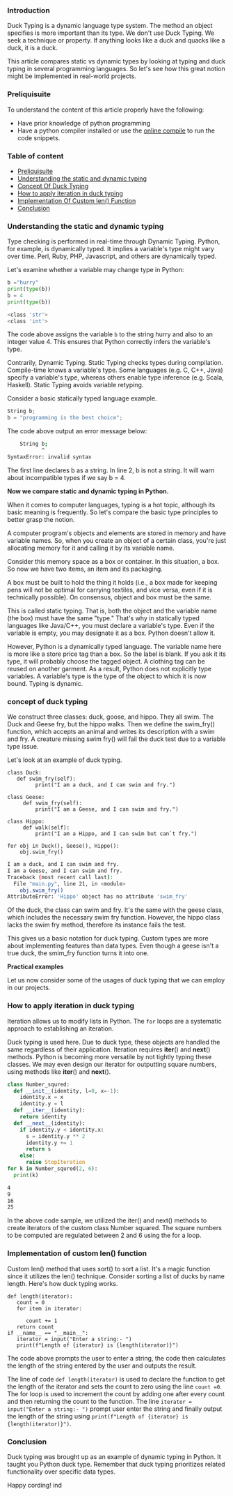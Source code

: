 ### Introduction 
Duck Typing is a dynamic language type system. The method an object specifies is more important than its type. We don't use Duck Typing. We seek a technique or property. If anything looks like a duck and quacks like a duck, it is a duck.

This article compares static vs dynamic types by looking at typing and duck typing in several programming languages. So let's see how this great notion might be implemented in real-world projects.

### Preliquisuite
To understand the content of this article properly have the following:
- Have prior knowledge of python programming
- Have a python compiler installed or use the [online compile](https://www.onlinegdb.com/online_python_compiler) to run the code snippets.

### Table of content
- [Preliquisuite](#preliquisuite)
- [Understanding the static and dynamic typing](#Understanding-the-static-and-dynamic-typing)
- [Concept Of Duck Typing](#concept-of-duck-typing)
- [How to apply iteration in duck typing ](#how-to-apply-iteration-in-duck-typing )
- [Implementation Of Custom len() Function](#implementation-of-custom-len()-function)
- [Conclusion](#conclusion)

### Understanding the static and dynamic typing
Type checking is performed in real-time through Dynamic Typing. Python, for example, is dynamically typed. It implies a variable's type might vary over time. Perl, Ruby, PHP, Javascript, and others are dynamically typed.

Let's examine whether a variable may change type in Python:

```py
b ="hurry"
print(type(b))
b = 4
print(type(b))
```

```bash
<class 'str'>
<class 'int'> 
```

The code above assigns the variable `b`  to the string hurry and also to an integer value 4. This ensures that Python correctly infers the variable's type.

Contrarily, Dynamic Typing. Static Typing checks types during compilation. Compile-time knows a variable's type. Some languages (e.g. C, C++, Java) specify a variable's type, whereas others enable type inference (e.g. Scala, Haskell). Static Typing avoids variable retyping.

Consider a basic statically typed language example.

```py
String b;
b = "programming is the best choice";
```

The code above output an error message below:

```bash   File "main.py", line 8
    String b;
           ^
SyntaxError: invalid syntax
```

The first line declares b as a string. In line 2, b is not a string. It will warn about incompatible types if we say b = 4.

**Now we compare static and dynamic typing in Python.**

When it comes to computer languages, typing is a hot topic, although its basic meaning is frequently. So let's compare the basic type principles to better grasp the notion.

A computer program's objects and elements are stored in memory and have variable names. So, when you create an object of a certain class, you're just allocating memory for it and calling it by its variable name.

Consider this memory space as a box or container. In this situation, a box. So now we have two items, an item and its packaging.

A box must be built to hold the thing it holds (i.e., a box made for keeping pens will not be optimal for carrying textiles, and vice versa, even if it is technically possible). On consensus, object and box must be the same.

This is called static typing. That is, both the object and the variable name (the box) must have the same "type." That's why in statically typed languages like Java/C++, you must declare a variable's type. Even if the variable is empty, you may designate it as a box. Python doesn't allow it.

However, Python is a dynamically typed language. The variable name here is more like a store price tag than a box. So the label is blank. If you ask it its type, it will probably choose the tagged object. A clothing tag can be reused on another garment. As a result, Python does not explicitly type variables. A variable's type is the type of the object to which it is now bound. Typing is dynamic.


### concept of duck typing
We construct three classes: duck, goose, and hippo. They all swim. The Duck and Geese fry, but the hippo walks. Then we define the swim_fry() function, which accepts an animal and writes its description with a swim and fry. A creature missing swim fry() will fail the duck test due to a variable type issue.

Let's look at an example of duck typing.

```Py
class Duck:  
   def swim_fry(self):  
         print("I am a duck, and I can swim and fry.")  
   
class Geese:  
     def swim_fry(self):  
         print("I am a Geese, and I can swim and fry.")  
   
class Hippo:  
     def walk(self):  
         print("I am a Hippo, and I can swim but can`t fry.")  
   
for obj in Duck(), Geese(), Hippo():
    obj.swim_fry()
``` 

```bash
I am a duck, and I can swim and fry.
I am a Geese, and I can swim and fry.
Traceback (most recent call last):
  File "main.py", line 21, in <module>
    obj.swim_fry()
AttributeError: 'Hippo' object has no attribute 'swim_fry'
```

Of the duck, the class can swim and fry. It's the same with the geese class, which includes the necessary swim fry function. However, the hippo class lacks the swim fry method, therefore its instance fails the test.

This gives us a basic notation for duck typing. Custom types are more about implementing features than data types. Even though a geese isn't a true duck, the smim_fry function turns it into one.


**Practical examples**

Let us now consider some of the usages of duck typing that we can employ in our projects.

### How to apply iteration in duck typing 
Iteration allows us to modify lists in Python. The `for` loops are a systematic approach to establishing an iteration.

Duck typing is used here. Due to duck type, these objects are handled the same regardless of their application. Iteration requires __iter__() and __next__() methods. Python is becoming more versatile by not tightly typing these classes. We may even design our iterator for outputting square numbers, using methods like __iter__() and __next__().

```py
class Number_squred:
  def __init__(identity, l=0, x=-1):
    identity.x = x
    identity.y = l
  def __iter__(identity):
    return identity
  def __next__(identity):
    if identity.y < identity.x:
      s = identity.y ** 2
      identity.y += 1
      return s
    else:
      raise StopIteration    
for k in Number_squred(2, 6):
  print(k)
```

```bash
4
9
16
25
```

In the above code sample, we utilized the iter() and next() methods to create iterators of the custom class Number squared. The square numbers to be computed are regulated between 2 and 6 using the for a loop.


### Implementation of custom len() function
Custom len() method that uses sort() to sort a list. It's a magic function since it utilizes the len() technique. Consider sorting a list of ducks by name length. Here's how duck typing works.

```Py
def length(iterator):
   count = 0
   for item in iterator:
    
      count += 1
   return count
if __name__ == "__main__":
   iterator = input("Enter a string:- ")
   print(f"Length of {iterator} is {length(iterator)}")

```
The code above prompts the user to enter a string, the code then calculates the length of the string entered by the user and outputs the result. 

The line of code `def length(iterator)` is used to declare the function to get the length of the iterator and sets the count to zero using the line `count =0`. The for loop is used to increment the count by adding one after every count and then returning the count to the function. The line `iterator = input("Enter a string:- ")` prompt user enter the string  and finally output the length of the string using `print(f"Length of {iterator} is {length(iterator)}")`.

### Conclusion
Duck typing was brought up as an example of dynamic typing in Python. It taught you Python duck type. Remember that duck typing prioritizes related functionality over specific data types.

Happy cording!
ind